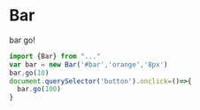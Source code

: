 # Bar
bar go!

```js
import {Bar} from "..."
var bar = new Bar('#bar','orange','8px')
bar.go(10)
document.querySelector('button').onclick=()=>{
  bar.go(100)
}
```
